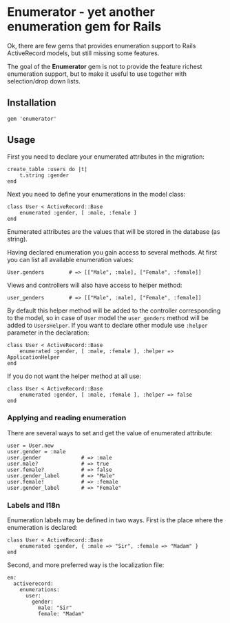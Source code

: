 # Enumerator - yet another enumeration gem for Rails

Ok, there are few gems that provides enumeration support to Rails ActiveRecord models, but still missing some
features.

The goal of the **Enumerator** gem is not to provide the feature richest enumeration support, but to make it
useful to use together with selection/drop down lists.

## Installation

    gem 'enumerator'

## Usage

First you need to declare your enumerated attributes in the migration:

    create_table :users do |t|
        t.string :gender
    end

Next you need to define your enumerations in the model class:

    class User < ActiveRecord::Base
        enumerated :gender, [ :male, :female ]
    end

Enumerated attributes are the values that will be stored in the database (as string).

Having declared enumeration you gain access to several methods. At first you can list
all available enumeration values:

    User.genders        # => [["Male", :male], ["Female", :female]]

Views and controllers will also have access to helper method:

    user_genders        # => [["Male", :male], ["Female", :female]]

By default this helper method will be added to the controller corresponding to the model,
so in case of ``User`` model the ``user_genders`` method will be added to ``UsersHelper``.
If you want to declare other module use ``:helper`` parameter in the declaration:

    class User < ActiveRecord::Base
        enumerated :gender, [ :male, :female ], :helper => ApplicationHelper
    end

If you do not want the helper method at all use:

    class User < ActiveRecord::Base
        enumerated :gender, [ :male, :female ], :helper => false
    end

### Applying and reading enumeration

There are several ways to set and get the value of enumerated attribute:

    user = User.new
    user.gender = :male
    user.gender             # => :male
    user.male?              # => true
    user.female?            # => false
    user.gender_label       # => "Male"
    user.female!            # => :female
    user.gender_label       # => "Female"

### Labels and I18n

Enumeration labels may be defined in two ways. First is the place where the enumeration is
declared:

    class User < ActiveRecord::Base
        enumerated :gender, { :male => "Sir", :female => "Madam" }
    end

Second, and more preferred way is the localization file:

    en:
      activerecord:
        enumerations:
          user:
            gender:
              male: "Sir"
              female: "Madam"